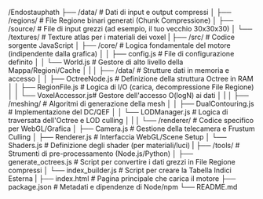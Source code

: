 /Endostauphath
├── /data/                  # Dati di input e output compressi
│   ├── /regions/           # File Regione binari generati (Chunk Compressione)
│   ├── /source/            # File di input grezzi (ad esempio, il tuo vecchio 30x30x30)
│   └── /textures/          # Texture atlas per i materiali dei voxel
|
├── /src/                   # Codice sorgente JavaScript
│   ├── /core/              # Logica fondamentale del motore (indipendente dalla grafica)
│   │   ├── config.js       # File di configurazione definito
│   │   └── World.js        # Gestore di alto livello della Mappa/Regioni/Cache
│   |
│   ├── /data/              # Strutture dati in memoria e accesso
│   │   ├── OctreeNode.js   # Definizione della struttura Octree in RAM
│   │   ├── RegionFile.js   # Logica di I/O (carica, decompressione File Regione)
│   │   └── VoxelAccessor.js# Gestore dell'accesso O(logN) ai dati
│   |
│   ├── /meshing/           # Algoritmi di generazione della mesh
│   │   ├── DualContouring.js # Implementazione del DC/QEF
│   │   └── LODManager.js   # Logica di traversata dell'Octree e LOD culling
│   |
│   └── /renderer/          # Codice specifico per WebGL/Grafica
│       ├── Camera.js       # Gestione della telecamera e Frustum Culling
│       ├── Renderer.js     # Interfaccia WebGL/Scene Setup
│       └── Shaders.js      # Definizione degli shader (per materiali/luci)
|
├── /tools/                 # Strumenti di pre-processamento (Node.js/Python)
│   ├── generate_octrees.js # Script per convertire i dati grezzi in File Regione compressi
│   └── index_builder.js    # Script per creare la Tabella Indici Esterna
|
├── index.html              # Pagina principale che carica il motore
├── package.json            # Metadati e dipendenze di Node/npm
└── README.md